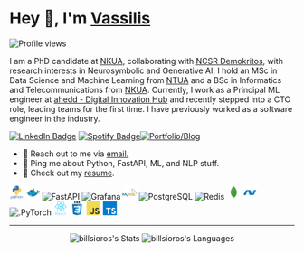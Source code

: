 <h1>Hey 👋, I'm <a href="https://billsioros.github.io/">Vassilis</a></h1>

![Profile views](https://komarev.com/ghpvc/?username=billsioros&label=Profile%20views&color=60598F&style=flat)

I am a PhD candidate at [NKUA](https://en.uoa.gr/), collaborating with [NCSR Demokritos](https://insane.iit.demokritos.gr/), with research interests in Neurosymbolic and Generative AI. I hold an MSc in Data Science and Machine Learning from [NTUA](https://dsml.ece.ntua.gr/) and a BSc in Informatics and Telecommunications from [NKUA](https://www.di.uoa.gr/). Currently, I work as a Principal ML engineer at [ahedd - Digital Innovation Hub](https://ahedd.demokritos.gr/) and recently stepped into a CTO role, leading teams for the first time. I have previously worked as a software engineer in the industry.

<p><a href="https://www.linkedin.com/in/vassilis-sioros/"><img src="https://img.shields.io/badge/LinkedIn-0077B5?style=for-the-badge&logo=linkedin&logoColor=white" alt="LinkedIn Badge"></a> <a href="https://open.spotify.com/user/21odjurdoeeewkibivqu6d6wi"><img src="https://img.shields.io/badge/Spotify-1ED760?&style=for-the-badge&logo=spotify&logoColor=white" alt="Spotify Badge"></a><a href="https://billsioros.github.io/"><img src="https://img.shields.io/badge/Portfolio-121013?style=for-the-badge&logo=github&logoColor=white" alt="Portfolio/Blog"></a>

- 💼 Reach out to me via <a href="mailto:billsioros97@gmail.com">email.</a>
- 💬 Ping me about Python, FastAPI, ML, and NLP stuff.
- 📙 Check out my <a href="https://www.linkedin.com/in/vassilis-sioros/overlay/1635546868832/single-media-viewer/?profileId=ACoAACoGfP0BLlUSc-EZFLGz-STknzi8va8pwRE">resume</a>.

<div class="badges-intro">
<img src="https://raw.githubusercontent.com/devicons/devicon/master/icons/python/python-original-wordmark.svg" alt="Python" width="25" height="25" />
<img src="https://raw.githubusercontent.com/devicons/devicon/master/icons/docker/docker-original.svg" alt="Docker" width="25" height="25" />
<img src="https://cdn.jsdelivr.net/gh/devicons/devicon/icons/fastapi/fastapi-original.svg" alt="FastAPI" width="25" height="25" />
<img src="https://cdn.jsdelivr.net/gh/devicons/devicon/icons/grafana/grafana-original.svg" alt="Grafana" width="25" height="25" />
<img src="https://raw.githubusercontent.com/devicons/devicon/master/icons/mysql/mysql-original-wordmark.svg" alt="mysql" width="25" height="25" />
<img src="https://cdn.jsdelivr.net/gh/devicons/devicon/icons/postgresql/postgresql-original.svg" alt="PostgreSQL" width="25" height="25" />
<img src="https://cdn.jsdelivr.net/gh/devicons/devicon/icons/redis/redis-original.svg" / alt="Redis" width="25" height="25" />
<img src="https://raw.githubusercontent.com/devicons/devicon/master/icons/mongodb/mongodb-original.svg" alt="mongodb" width="25" height="25" />
<img src="https://raw.githubusercontent.com/devicons/devicon/master/icons/dot-net/dot-net-original.svg" alt=".NET" width="25" height="25" />
<img src="https://cdn.jsdelivr.net/gh/devicons/devicon/icons/pytorch/pytorch-original.svg" alt=".PyTorch" width="25" height="25" />
<img src="https://raw.githubusercontent.com/devicons/devicon/master/icons/react/react-original-wordmark.svg" alt="react" width="25" height="25" />
<img src="https://raw.githubusercontent.com/devicons/devicon/master/icons/css3/css3-original-wordmark.svg" alt="css3" width="25" height="25" />
<img src="https://raw.githubusercontent.com/devicons/devicon/master/icons/javascript/javascript-original.svg" alt="javascript" width="25" height="25" />
<img src="https://raw.githubusercontent.com/devicons/devicon/master/icons/typescript/typescript-original.svg" alt="typescript" width="25" height="25" />
</div>

---

<div class="badges-githubstats">
  <p align="center">
    <img src="https://github-readme-stats.vercel.app/api?username=billsioros&theme=tokyonight&show_icons=true&hide_border=true&count_private=true" alt="billsioros's Stats" height="165">
    <img src="https://github-readme-stats.vercel.app/api/top-langs/?username=billsioros&theme=tokyonight&show_icons=true&hide_border=true&layout=compact" alt="billsioros's Languages" height="165">
  </p>
</div>
